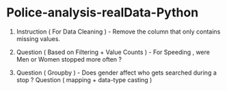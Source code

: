 # Police-analysis-realData-Python


 1) Instruction ( For Data Cleaning ) - Remove the column that only contains missing values.

2) Question ( Based on Filtering + Value Counts ) - For Speeding , were Men or Women stopped more often ? 

3) Question ( Groupby ) - Does gender affect who gets searched during a stop ?
Question ( mapping + data-type casting )


